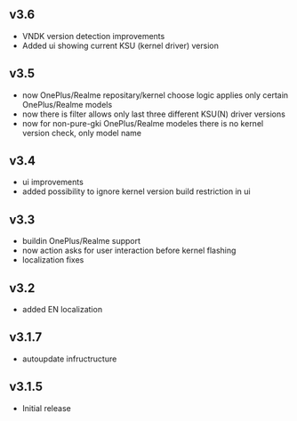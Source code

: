 ## v3.6
- VNDK version detection improvements
- Added ui showing current KSU (kernel driver) version
## v3.5
- now OnePlus/Realme repositary/kernel choose logic applies only certain OnePlus/Realme models
- now there is filter allows only last three different KSU(N) driver versions
- now for non-pure-gki OnePlus/Realme modeles there is no kernel version check, only model name
## v3.4
- ui improvements
- added possibility to ignore kernel version build restriction in ui
## v3.3
- buildin OnePlus/Realme support
- now action asks for user interaction before kernel flashing
- localization fixes
## v3.2
- added EN localization
## v3.1.7
- autoupdate infructructure
## v3.1.5 
- Initial release